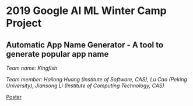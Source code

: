 
# 2019 Google AI ML Winter Camp Project
##  Automatic App Name Generator - A tool to generate popular app name

*Team name: Kingfish*

*Team member: Hailong Huang (Institute of Software, CAS), Lu Cao (Peking University), Jiansong Li (Institute of Computing Technology, CAS)*

[Poster](./poster.jpg)
